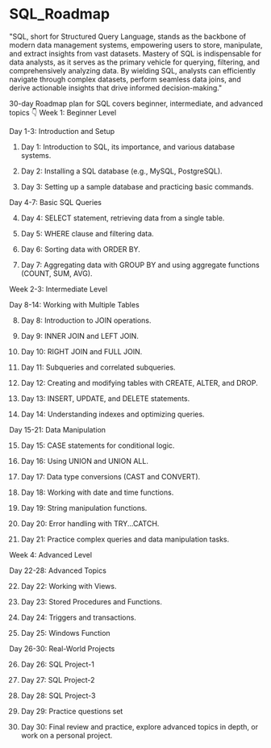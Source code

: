# SQL_Roadmap
"SQL, short for Structured Query Language, stands as the backbone of modern data management systems, empowering users to store, manipulate, and extract insights from vast datasets. Mastery of SQL is indispensable for data analysts, as it serves as the primary vehicle for querying, filtering, and comprehensively analyzing data. By wielding SQL, analysts can efficiently navigate through complex datasets, perform seamless data joins, and derive actionable insights that drive informed decision-making."



30-day Roadmap plan for SQL covers beginner, intermediate, and advanced topics 👇
Week 1: Beginner Level

Day 1-3: Introduction and Setup

1. Day 1: Introduction to SQL, its importance, and various database systems.

2. Day 2: Installing a SQL database (e.g., MySQL, PostgreSQL).

3. Day 3: Setting up a sample database and practicing basic commands.

Day 4-7: Basic SQL Queries

4. Day 4: SELECT statement, retrieving data from a single table.

5. Day 5: WHERE clause and filtering data.

6. Day 6: Sorting data with ORDER BY.

7. Day 7: Aggregating data with GROUP BY and using aggregate functions (COUNT, SUM, AVG).

Week 2-3: Intermediate Level

Day 8-14: Working with Multiple Tables

8. Day 8: Introduction to JOIN operations.

9. Day 9: INNER JOIN and LEFT JOIN.

10. Day 10: RIGHT JOIN and FULL JOIN.

11. Day 11: Subqueries and correlated subqueries.

12. Day 12: Creating and modifying tables with CREATE, ALTER, and DROP.

13. Day 13: INSERT, UPDATE, and DELETE statements.

14. Day 14: Understanding indexes and optimizing queries.

Day 15-21: Data Manipulation

15. Day 15: CASE statements for conditional logic.

16. Day 16: Using UNION and UNION ALL.

17. Day 17: Data type conversions (CAST and CONVERT).

18. Day 18: Working with date and time functions.

19. Day 19: String manipulation functions.

20. Day 20: Error handling with TRY...CATCH.

21. Day 21: Practice complex queries and data manipulation tasks.

Week 4: Advanced Level

Day 22-28: Advanced Topics

22. Day 22: Working with Views.

23. Day 23: Stored Procedures and Functions.

24. Day 24: Triggers and transactions.

25. Day 25: Windows Function

Day 26-30: Real-World Projects

26. Day 26: SQL Project-1

27. Day 27: SQL Project-2

28. Day 28: SQL Project-3

29. Day 29: Practice questions set

30. Day 30: Final review and practice, explore advanced topics in depth, or work on a personal project.
